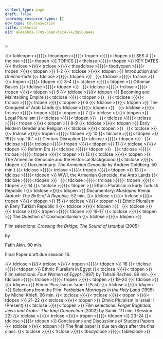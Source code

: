 ```yaml
---
content_type: page
draft: false
learning_resource_types: []
ocw_type: CourseSection
title: Calendar
uid: a64a5bda-3709-65a0-b1c4-742da508a441
---
```

\>

{{< tableopen >}}{{< theadopen >}}{{< tropen >}}{{< thopen >}}
SES #
{{< thclose >}}{{< thopen >}}
TOPICS
{{< thclose >}}{{< thopen >}}
KEY DATES
{{< thclose >}}{{< trclose >}}{{< theadclose >}}{{< tbodyopen >}}{{< tropen >}}{{< tdopen >}}
1–2
{{< tdclose >}}{{< tdopen >}}
Introduction and *Dhimmi-tude*
{{< tdclose >}}{{< tdopen >}}
 
{{< tdclose >}}{{< trclose >}}{{< tropen >}}{{< tdopen >}}
3–4
{{< tdclose >}}{{< tdopen >}}
Ottoman Basics
{{< tdclose >}}{{< tdopen >}}
 
{{< tdclose >}}{{< trclose >}}{{< tropen >}}{{< tdopen >}}
5
{{< tdclose >}}{{< tdopen >}}
Becoming and Maintaining Empire
{{< tdclose >}}{{< tdopen >}}
 
{{< tdclose >}}{{< trclose >}}{{< tropen >}}{{< tdopen >}}
6
{{< tdclose >}}{{< tdopen >}}
The Conquest of Arab Lands
{{< tdclose >}}{{< tdopen >}}
 
{{< tdclose >}}{{< trclose >}}{{< tropen >}}{{< tdopen >}}
7
{{< tdclose >}}{{< tdopen >}}
Legal Pluralism
{{< tdclose >}}{{< tdopen >}}
 
{{< tdclose >}}{{< trclose >}}{{< tropen >}}{{< tdopen >}}
8–9
{{< tdclose >}}{{< tdopen >}}
Early Modern Gender and Religion
{{< tdclose >}}{{< tdopen >}}
 
{{< tdclose >}}{{< trclose >}}{{< tropen >}}{{< tdopen >}}
10
{{< tdclose >}}{{< tdopen >}}
19{{< sup "th" >}} Century Disruption
{{< tdclose >}}{{< tdopen >}}
 
{{< tdclose >}}{{< trclose >}}{{< tropen >}}{{< tdopen >}}
11
{{< tdclose >}}{{< tdopen >}}
Reform Era
{{< tdclose >}}{{< tdopen >}}
 
{{< tdclose >}}{{< trclose >}}{{< tropen >}}{{< tdopen >}}
12
{{< tdclose >}}{{< tdopen >}}
The Armenian Genocide and the Historical Background
{{< tdclose >}}{{< tdopen >}}
Documentary: *The Armenian Genocide* by Andrew Goldberg. 50 min.)
{{< tdclose >}}{{< trclose >}}{{< tropen >}}{{< tdopen >}}
13
{{< tdclose >}}{{< tdopen >}}
WWI, the Armenian Genocide, the Arab Lands
{{< tdclose >}}{{< tdopen >}}
 
{{< tdclose >}}{{< trclose >}}{{< tropen >}}{{< tdopen >}}
14
{{< tdclose >}}{{< tdopen >}}
Ethnic Pluralism in Early Turkish Republic I
{{< tdclose >}}{{< tdopen >}}
Documentary: *Mustapha Kemal Ataturk: The Birth of A Republic.* 52 min.
{{< tdclose >}}{{< trclose >}}{{< tropen >}}{{< tdopen >}}
15
{{< tdclose >}}{{< tdopen >}}
Ethnic Pluralism in Early Turkish Republic II
{{< tdclose >}}{{< tdopen >}}
 
{{< tdclose >}}{{< trclose >}}{{< tropen >}}{{< tdopen >}}
16–17
{{< tdclose >}}{{< tdopen >}}
The Question of Cosmopolitanism
{{< tdclose >}}{{< tdopen >}}

Film selections: *Crossing the Bridge: The Sound of Istanbul* (2005) 

by 

Fatih Akin. 90 min.

Final Paper draft due session 16.

{{< tdclose >}}{{< trclose >}}{{< tropen >}}{{< tdopen >}}
18
{{< tdclose >}}{{< tdopen >}}
Ethnic Pluralism in Egypt
{{< tdclose >}}{{< tdopen >}}
Film selections: *Four Women of Egypt* (1997) by Tahani Rached. 89 min.
{{< tdclose >}}{{< trclose >}}{{< tropen >}}{{< tdopen >}}
19–20
{{< tdclose >}}{{< tdopen >}}
Ethnic Pluralism in Israel I (Past)
{{< tdclose >}}{{< tdopen >}}
Selections from the Film: *Forbidden Marriages in the Holy Land* (1995) by Michel Khlefi. 66 min.
{{< tdclose >}}{{< trclose >}}{{< tropen >}}{{< tdopen >}}
21–22
{{< tdclose >}}{{< tdopen >}}
Ethnic Pluralism in Israel II (Present)
{{< tdclose >}}{{< tdopen >}}
Film selections: *Forget Baghdad: Jews and Arabs- The Iraqi Connection* (2002) by Samir. 111 min. (Session 22)
{{< tdclose >}}{{< trclose >}}{{< tropen >}}{{< tdopen >}}
23–24
{{< tdclose >}}{{< tdopen >}}
Conclusions and Discussions of Student Papers
{{< tdclose >}}{{< tdopen >}}
The final paper is due ten days after the final class.
{{< tdclose >}}{{< trclose >}}{{< tbodyclose >}}{{< tableclose >}}